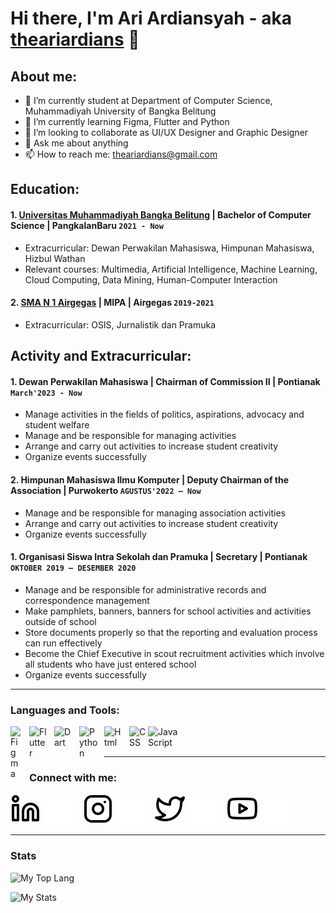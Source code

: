 # Hi there, I'm Ari Ardiansyah - aka [theariardians](https://www.linkedin.com/in/theariardiansyah) 👋
## About me:
- 🔭 I’m currently student at Department of Computer Science, Muhammadiyah University of Bangka Belitung
- 🌱 I’m currently learning Figma, Flutter and Python
- 👯 I’m looking to collaborate as UI/UX Designer and Graphic Designer
- 💬 Ask me about anything
- 📫 How to reach me: theariardians@gmail.com

## Education:

#### 1. [Universitas Muhammadiyah Bangka Belitung](https://unmuhbabel.ac.id/) | Bachelor of Computer Science  | PangkalanBaru `2021 - Now`
   - Extracurricular: Dewan Perwakilan Mahasiswa, Himpunan Mahasiswa, Hizbul Wathan
   - Relevant courses: Multimedia, Artificial Intelligence, Machine Learning, Cloud Computing, Data Mining, Human-Computer Interaction
 #### 2. [SMA N 1 Airgegas](https://sman1airgegas.sch.id/) | MIPA | Airgegas `2019-2021`
   - Extracurricular: OSIS, Jurnalistik dan Pramuka

## Activity and Extracurricular:
#### 1. Dewan Perwakilan Mahasiswa | Chairman of Commission II | Pontianak `March'2023 - Now`
   - Manage activities in the fields of politics, aspirations, advocacy and student welfare
   - Manage and be responsible for managing activities
   - Arrange and carry out activities to increase student creativity
   - Organize events successfully
#### 2. Himpunan Mahasiswa Ilmu Komputer | Deputy Chairman of the Association | Purwokerto `AGUSTUS'2022 – Now`
   - Manage and be responsible for managing association activities
   - Arrange and carry out activities to increase student creativity
   - Organize events successfully
#### 1. Organisasi Siswa Intra Sekolah dan Pramuka | Secretary | Pontianak `OKTOBER 2019 – DESEMBER 2020`
   - Manage and be responsible for administrative records and correspondence management
   - Make pamphlets, banners, banners for school activities and activities outside of school
   - Store documents properly so that the reporting and evaluation process can run effectively
   - Become the Chief Executive in scout recruitment activities which involve all students who have just entered school
   - Organize events successfully
---

### Languages and Tools:

[<img align="left" alt="Figma" width="20px" src="https://upload.wikimedia.org/wikipedia/commons/thumb/3/33/Figma-logo.svg/1667px-Figma-logo.svg.png" style="padding-right:10px;" />][webdev]
[<img align="left" alt="Flutter" width="30px" src="https://cdn-images-1.medium.com/max/1200/1*5-aoK8IBmXve5whBQM90GA.png" style="padding-right:10px;" />][webdev]
[<img align="left" alt="Dart" width="30px" src="https://upload.wikimedia.org/wikipedia/commons/c/c6/Dart_logo.png" style="padding-right:10px;" />][webdev]
[<img align="left" alt="Python" width="30px" src="https://upload.wikimedia.org/wikipedia/commons/thumb/c/c3/Python-logo-notext.svg/110px-Python-logo-notext.svg.png?20100317150552" style="padding-right:10px;" />][webdev]
[<img align="left" alt="Html" width="30px" src="https://cdn-icons-png.flaticon.com/256/174/174854.png" style="padding-right:10px;" />][webdev]
[<img align="left" alt="CSS" width="30px" src="https://cdn4.iconfinder.com/data/icons/social-media-logos-6/512/121-css3-512.png" style="padding-right:0px;" />][webdev]
[<img align="left" alt="JavaScript" width="50px" src="https://www.freepnglogos.com/uploads/javascript-png/javascript-logo-transparent-logo-javascript-images-3.png" style="padding-right:0px;" />][webdev]

<br />
<br />

---
### Connect with me:



[![website](./img/linkedin-light.svg)](https://www.linkedin.com/in/theariardiansyah#gh-light-mode-only)
[![website](./img/linkedin-dark.svg)](https://www.linkedin.com/in/theariardiansyah#gh-dark-mode-only)
&nbsp;&nbsp;
[![website](./img/instagram-light.svg)](https://instagram.com/the.ariardians#gh-light-mode-only)
[![website](./img/instagram-dark.svg)](https://instagram.com/the.ariardians#gh-dark-mode-only)
&nbsp;&nbsp;
[![website](./img/twitter-light.svg)](https://twitter.com/theariardians#gh-light-mode-only)
[![website](./img/twitter-dark.svg)](https://twitter.com/theariardians#gh-dark-mode-only)
&nbsp;&nbsp;
[![website](./img/youtube-light.svg)](http://www.youtube.com/@theariardians#gh-light-mode-only)
[![website](./img/youtube-dark.svg)](http://www.youtube.com/@theariardians#gh-dark-mode-only)

---
### Stats
<p align="left">
  <img src="https://github-readme-stats.vercel.app/api/top-langs/?username=theariardians&hide=jupyter%20notebook&langs_count=6&layout=compact&theme=react"alt="My Top Lang"/>
</p>

<p align="left">
  <img src="https://github-readme-stats.vercel.app/api?username=theariardians&show_icons=true&hide_title=true&theme=react" alt="My Stats"/>
</p>

[webdev]: https://github.com/theardians/theariardians
